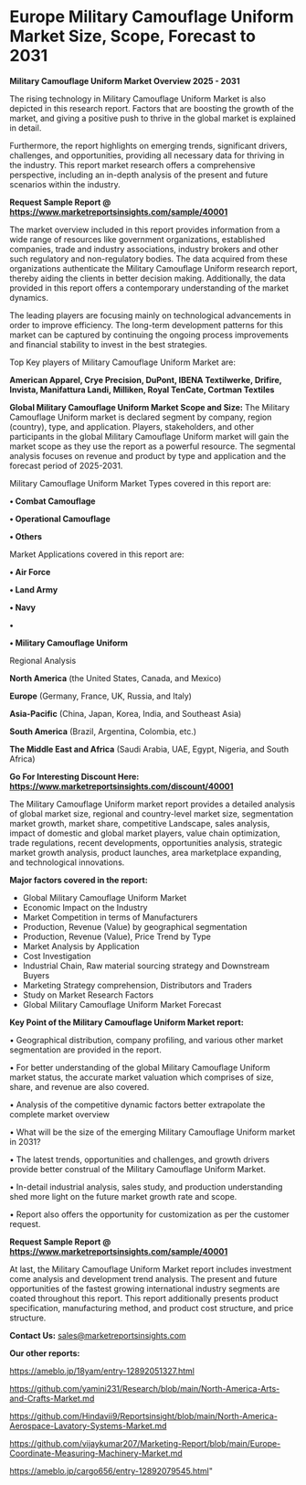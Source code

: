 # Europe Military Camouflage Uniform Market Size, Scope, Forecast to 2031

<Strong> Military Camouflage Uniform Market Overview 2025 - 2031</strong>

The rising technology in Military Camouflage Uniform Market is also depicted in this research report. Factors that are boosting the growth of the market, and giving a positive push to thrive in the global market is explained in detail.

Furthermore, the report highlights on emerging trends, significant drivers, challenges, and opportunities, providing all necessary data for thriving in the industry. This report market research offers a comprehensive perspective, including an in-depth analysis of the present and future scenarios within the industry.

<strong>Request Sample Report @ <a href=https://www.marketreportsinsights.com/sample/40001>https://www.marketreportsinsights.com/sample/40001</a></strong>

The market overview included in this report provides information from a wide range of resources like government organizations, established companies, trade and industry associations, industry brokers and other such regulatory and non-regulatory bodies. The data acquired from these organizations authenticate the Military Camouflage Uniform research report, thereby aiding the clients in better decision making. Additionally, the data provided in this report offers a contemporary understanding of the market dynamics.

The leading players are focusing mainly on technological advancements in order to improve efficiency. The long-term development patterns for this market can be captured by continuing the ongoing process improvements and financial stability to invest in the best strategies.

Top Key players of Military Camouflage Uniform Market are:

<strong>American Apparel, Crye Precision, DuPont, IBENA Textilwerke, Drifire, Invista, Manifattura Landi, Milliken, Royal TenCate, Cortman Textiles</strong>

<strong><b>Global Military Camouflage Uniform Market Scope and Size:</b></strong>
The Military Camouflage Uniform market is declared segment by company, region (country), type, and application. Players, stakeholders, and other participants in the global Military Camouflage Uniform market will gain the market scope as they use the report as a powerful resource. The segmental analysis focuses on revenue and product by type and application and the forecast period of 2025-2031.

Military Camouflage Uniform Market Types covered in this report are:

<strong>•  Combat Camouflage

•  Operational Camouflage

•  Others</strong>

Market Applications covered in this report are:

<strong>•  Air Force

•  Land Army

•  Navy

•  

•  Military Camouflage Uniform</strong> 

Regional Analysis

<strong>North America</strong> (the United States, Canada, and Mexico)

<strong>Europe</strong> (Germany, France, UK, Russia, and Italy)

<strong>Asia-Pacific</strong> (China, Japan, Korea, India, and Southeast Asia)

<strong>South America</strong> (Brazil, Argentina, Colombia, etc.)

<strong>The Middle East and Africa</strong> (Saudi Arabia, UAE, Egypt, Nigeria, and South Africa)

<strong>Go For Interesting Discount Here: <a href=https://www.marketreportsinsights.com/discount/40001>https://www.marketreportsinsights.com/discount/40001</a></strong>

The Military Camouflage Uniform market report provides a detailed analysis of global market size, regional and country-level market size, segmentation market growth, market share, competitive Landscape, sales analysis, impact of domestic and global market players, value chain optimization, trade regulations, recent developments, opportunities analysis, strategic market growth analysis, product launches, area marketplace expanding, and technological innovations.

<strong><b>Major factors covered in the report:</b></strong>
<ul>
  <li>Global Military Camouflage Uniform Market </li>
  <li>Economic Impact on the Industry</li>
  <li>Market Competition in terms of Manufacturers</li>
  <li>Production, Revenue (Value) by geographical segmentation</li>
  <li>Production, Revenue (Value), Price Trend by Type</li>
  <li>Market Analysis by Application</li>
  <li>Cost Investigation</li>
  <li>Industrial Chain, Raw material sourcing strategy and Downstream Buyers</li>
  <li>Marketing Strategy comprehension, Distributors and Traders</li>
  <li>Study on Market Research Factors</li>
  <li>Global Military Camouflage Uniform Market Forecast</li>
</ul>

<strong><b>Key Point of the Military Camouflage Uniform Market report:</b></strong>

• Geographical distribution, company profiling, and various other market segmentation are provided in the report.

• For better understanding of the global Military Camouflage Uniform market status, the accurate market valuation which comprises of size, share, and revenue are also covered.

• Analysis of the competitive dynamic factors better extrapolate the complete market overview

• What will be the size of the emerging Military Camouflage Uniform market in 2031?

• The latest trends, opportunities and challenges, and growth drivers provide better construal of the Military Camouflage Uniform Market.

• In-detail industrial analysis, sales study, and production understanding shed more light on the future market growth rate and scope.

• Report also offers the opportunity for customization as per the customer request.

<strong>Request Sample Report @ <a href=https://www.marketreportsinsights.com/sample/40001>https://www.marketreportsinsights.com/sample/40001</a></strong>

At last, the Military Camouflage Uniform Market report includes investment come analysis and development trend analysis. The present and future opportunities of the fastest growing international industry segments are coated throughout this report. This report additionally presents product specification, manufacturing method, and product cost structure, and price structure.

<strong>Contact Us:</strong>
sales@marketreportsinsights.com

<strong>Our other reports:</strong>

<a href=https://ameblo.jp/18yam/entry-12892051327.html>https://ameblo.jp/18yam/entry-12892051327.html</a>

<a href=https://github.com/yamini231/Research/blob/main/North-America-Arts-and-Crafts-Market.md>https://github.com/yamini231/Research/blob/main/North-America-Arts-and-Crafts-Market.md</a>

<a href=https://github.com/Hindavii9/Reportsinsight/blob/main/North-America-Aerospace-Lavatory-Systems-Market.md>https://github.com/Hindavii9/Reportsinsight/blob/main/North-America-Aerospace-Lavatory-Systems-Market.md</a>

<a href=https://github.com/vijaykumar207/Marketing-Report/blob/main/Europe-Coordinate-Measuring-Machinery-Market.md>https://github.com/vijaykumar207/Marketing-Report/blob/main/Europe-Coordinate-Measuring-Machinery-Market.md</a>

<a href=https://ameblo.jp/cargo656/entry-12892079545.html>https://ameblo.jp/cargo656/entry-12892079545.html</a>"
